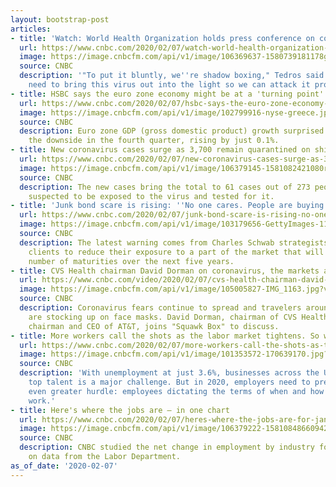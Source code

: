 ```yaml
---
layout: bootstrap-post
articles:
- title: 'Watch: World Health Organization holds press conference on coronavirus outbreak'
  url: https://www.cnbc.com/2020/02/07/watch-world-health-organization-coronavirus-press-conference.html
  image: https://image.cnbcfm.com/api/v1/image/106369637-1580739181178gettyimages-1197376971.jpeg?v=1580739278
  source: CNBC
  description: '"To put it bluntly, we''re shadow boxing," Tedros said Thursday. "We
    need to bring this virus out into the light so we can attack it properly."'
- title: HSBC says the euro zone economy might be at a 'turning point'
  url: https://www.cnbc.com/2020/02/07/hsbc-says-the-euro-zone-economy-might-be-at-a-turning-point.html
  image: https://image.cnbcfm.com/api/v1/image/102799916-nyse-greece.jpg?v=1529451881
  source: CNBC
  description: Euro zone GDP (gross domestic product) growth surprised markets to
    the downside in the fourth quarter, rising by just 0.1%.
- title: New coronavirus cases surge as 3,700 remain quarantined on ship in Japan
  url: https://www.cnbc.com/2020/02/07/new-coronavirus-cases-surge-as-3700-remain-quarantined-on-ship-in-japan.html
  image: https://image.cnbcfm.com/api/v1/image/106379145-1581082421080rts314d4.jpg?v=1581082487
  source: CNBC
  description: The new cases bring the total to 61 cases out of 273 people who were
    suspected to be exposed to the virus and tested for it.
- title: 'Junk bond scare is rising: ''No one cares. People are buying everything'''
  url: https://www.cnbc.com/2020/02/07/junk-bond-scare-is-rising-no-one-cares-people-are-buying-everything.html
  image: https://image.cnbcfm.com/api/v1/image/103179656-GettyImages-110126160.jpg?v=1516349856
  source: CNBC
  description: The latest warning comes from Charles Schwab strategists, who are advising
    clients to reduce their exposure to a part of the market that will see a record
    number of maturities over the next five years.
- title: CVS Health chairman David Dorman on coronavirus, the markets and more
  url: https://www.cnbc.com/video/2020/02/07/cvs-health-chairman-david-dorman-on-coronavirus-the-markets-and-more.html
  image: https://image.cnbcfm.com/api/v1/image/105005827-IMG_1163.jpg?v=1518540568
  source: CNBC
  description: Coronavirus fears continue to spread and travelers around the country
    are stocking up on face masks. David Dorman, chairman of CVS Health and former
    chairman and CEO of AT&T, joins "Squawk Box" to discuss.
- title: More workers call the shots as the labor market tightens. So who's the boss?
  url: https://www.cnbc.com/2020/02/07/more-workers-call-the-shots-as-the-labor-market-tightens.html
  image: https://image.cnbcfm.com/api/v1/image/101353572-170639170.jpg?v=1532564547
  source: CNBC
  description: 'With unemployment at just 3.6%, businesses across the U.S. say finding
    top talent is a major challenge. But in 2020, employers need to prepare for an
    even greater hurdle: employees dictating the terms of when and how they want to
    work.'
- title: Here's where the jobs are — in one chart
  url: https://www.cnbc.com/2020/02/07/heres-where-the-jobs-are-for-january-2020-in-one-chart.html
  image: https://image.cnbcfm.com/api/v1/image/106379222-158108486609420200207_where_the_jobs_are_january_2020.png?v=1581084876
  source: CNBC
  description: CNBC studied the net change in employment by industry for January based
    on data from the Labor Department.
as_of_date: '2020-02-07'
---
```


